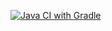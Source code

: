 [![Java CI with Gradle](https://github.com/Timofey-Green/hw42/actions/workflows/gradle.yml/badge.svg)](https://github.com/Timofey-Green/hw42/actions/workflows/gradle.yml)